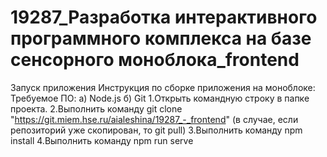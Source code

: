 # 19287_Разработка интерактивного программного комплекса на базе сенсорного моноблока_frontend

Запуск приложения
Инструкция по сборке приложения на моноблоке:
Требуемое ПО: а) Node.js б) Git
1.Открыть командную строку в папке проекта.
2.Выполнить команду git clone "https://git.miem.hse.ru/aialeshina/19287_-_frontend" (в случае, если репозиторий уже скопирован, то git pull)
3.Выполнить команду npm install 
4.Выполнить команду npm run serve 


